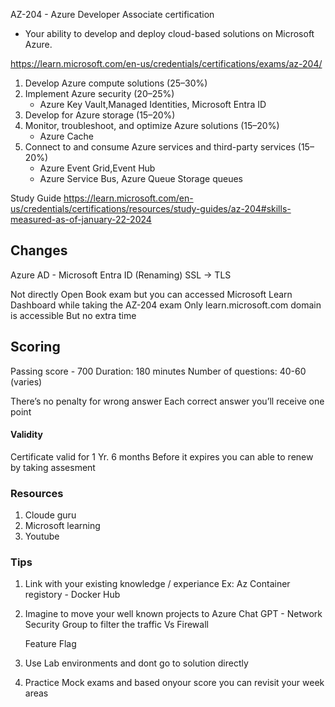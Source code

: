 AZ-204 - Azure Developer Associate certification

- Your ability to develop and deploy cloud-based solutions on Microsoft Azure.

https://learn.microsoft.com/en-us/credentials/certifications/exams/az-204/


1. Develop Azure compute solutions (25–30%)
2. Implement Azure security (20–25%)
    - Azure Key Vault,Managed Identities, Microsoft Entra ID
3. Develop for Azure storage (15–20%)
4. Monitor, troubleshoot, and optimize Azure solutions (15–20%)
    - Azure Cache
5. Connect to and consume Azure services and third-party services (15–20%)
    - Azure Event Grid,Event Hub
    - Azure Service Bus, Azure Queue Storage queues




Study Guide
  https://learn.microsoft.com/en-us/credentials/certifications/resources/study-guides/az-204#skills-measured-as-of-january-22-2024


Changes
--------
Azure AD - Microsoft Entra ID (Renaming)
SSL -> TLS



Not directly Open Book  exam but you can accessed
  Microsoft Learn Dashboard while taking the AZ-204 exam
  Only learn.microsoft.com domain is accessible
  But no extra time


Scoring
------------
Passing score - 700
Duration: 180 minutes
Number of questions: 40-60 (varies)

There’s no penalty for wrong answer
Each correct answer you’ll receive one point


#### Validity
Certificate valid for 1 Yr.
6 months Before it expires you can able to renew by taking assesment


### Resources
1. Cloude guru
2. Microsoft learning
3. Youtube



### Tips
1. Link with your existing knowledge / experiance
  Ex: Az Container registory - Docker Hub

2. Imagine to move your well known projects to Azure
    Chat GPT - Network Security Group to filter the traffic Vs Firewall

    Feature Flag















3. Use Lab environments and dont go to solution directly
4. Practice Mock exams and based onyour score you can revisit your week areas
